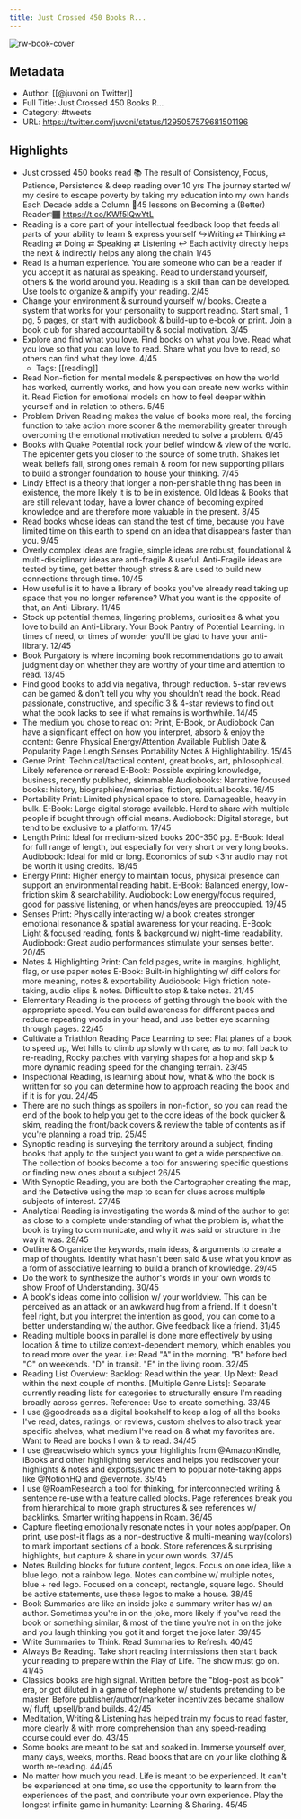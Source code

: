 ```yaml
---
title: Just Crossed 450 Books R...
---
```

![rw-book-cover](https://pbs.twimg.com/profile_images/1460290746691563520/vK3Tm9s1.jpg)

## Metadata
- Author: [[@juvoni on Twitter]]
- Full Title: Just Crossed 450 Books R...
- Category: #tweets
- URL: https://twitter.com/juvoni/status/1295057579681501196

## Highlights
- Just crossed 450 books read 📚
  The result of Consistency, Focus, Patience, Persistence & deep reading over 10 yrs
  The journey started w/ my desire to escape poverty by taking my education into my own hands
  Each Decade adds a Column
  🧵45 lessons on Becoming a (Better) Reader👇🏾 https://t.co/KWf5lQwYtL
- Reading is a core part of your intellectual feedback loop that feeds all parts of your ability to learn & express yourself
  ↪️Writing ⇄ Thinking ⇄ Reading ⇄ Doing ⇄ Speaking ⇄ Listening ↩
  Each activity directly helps the next & indirectly helps any along the chain 
  1/45
- Read is a human experience. You are someone who can be a reader if you accept it as natural as speaking. 
  Read to understand yourself, others & the world around you. 
  Reading is a skill than can be developed. Use tools to organize & amplify your reading. 
  2/45
- Change your environment & surround yourself w/ books. 
  Create a system that works for your personality to support reading. 
  Start small, 1 pg, 5 pages, or start with audiobook & build-up to e-book or print. Join a book club for shared accountability & social motivation. 
  3/45
- Explore and find what you love. Find books on what you love. Read what you love so that you can love to read. Share what you love to read, so others can find what they love.
  4/45
    - Tags: [[reading]] 
- Read Non-fiction for mental models & perspectives on how the world has worked, currently works, and how you can create new works within it.
  Read Fiction for emotional models on how to feel deeper within yourself and in relation to others. 
  5/45
- Problem Driven Reading makes the value of books more real, the forcing function to take action more sooner & the memorability greater through overcoming the emotional motivation needed to solve a problem.
  6/45
- Books with Quake Potential rock your belief window & view of the world. The epicenter gets you closer to the source of some truth. 
  Shakes let weak beliefs fall, strong ones remain & room for new supporting pillars to build a stronger foundation to house your thinking. 
  7/45
- Lindy Effect is a theory that longer a non-perishable thing has been in existence, the more likely it is to be in existence. 
  Old Ideas & Books that are still relevant today, have a lower chance of becoming expired knowledge and are therefore more valuable in the present.
  8/45
- Read books whose ideas can stand the test of time, because you have limited time on this earth to spend on an idea that disappears faster than you.
  9/45
- Overly complex ideas are fragile, simple ideas are robust, foundational & multi-disciplinary ideas are anti-fragile & useful. 
  Anti-Fragile ideas are tested by time, get better through stress & are used to build new connections through time.
  10/45
- How useful is it to have a library of books you've already read taking up space that you no longer reference? 
  What you want is the opposite of that, an Anti-Library.
  11/45
- Stock up potential themes, lingering problems, curiosities & what you love to build an Anti-Library.
  Your Book Pantry of Potential Learning. 
  In times of need, or times of wonder you'll be glad to have your anti-library.
  12/45
- Book Purgatory is where incoming book recommendations go to await judgment day on whether they are worthy of your time and attention to read.
  13/45
- Find good books to add via negativa, through reduction. 
  5-star reviews can be gamed & don't tell you why you shouldn't read the book.
  Read passionate, constructive, and specific 3 & 4-star reviews to find out what the book lacks to see if what remains is worthwhile.
  14/45
- The medium you chose to read on:
  Print, E-Book, or Audiobook 
  Can have a significant effect on how you interpret, absorb & enjoy the content:
  Genre
  Physical Energy/Attention Available
  Publish Date & Popularity
  Page Length
  Senses
  Portability
  Notes & Highlightability. 
  15/45
- Genre
  Print: Technical/tactical content, great books, art, philosophical. Likely reference or reread
  E-Book: Possible expiring knowledge, business, recently published, skimmable
  Audiobooks: Narrative focused books: history, biographies/memories, fiction, spiritual books.
  16/45
- Portability
  Print: Limited physical space to store. Damageable, heavy in bulk.
  E-Book: Large digital storage available. Hard to share with multiple people if bought through official means.
  Audiobook: Digital storage, but tend to be exclusive to a platform. 
  17/45
- Length
  Print: Ideal for medium-sized books 200-350 pg.
  E-Book: Ideal for full range of length, but especially for very short or very long books.
  Audiobook: Ideal for mid or long. Economics of sub <3hr audio may not be worth it using credits. 
  18/45
- Energy
  Print: Higher energy to maintain focus, physical presence can support an environmental reading habit. 
  E-Book: Balanced energy, low-friction skim & searchability.
  Audiobook: Low energy/focus required, good for passive listening, or when hands/eyes are preoccupied.
  19/45
- Senses
  Print: Physically interacting w/ a book creates stronger emotional resonance & spatial awareness for your reading. 
  E-Book: Light & focused reading, fonts & background w/ night-time readability.
  Audiobook: Great audio performances stimulate your senses better.
  20/45
- Notes & Highlighting
  Print: Can fold pages, write in margins, highlight, flag, or use paper notes
  E-Book: Built-in highlighting w/ diff colors for more meaning, notes & exportability
  Audiobook: High friction note-taking, audio clips & notes. Difficult to stop & take notes.
  21/45
- Elementary Reading is the process of getting through the book with the appropriate speed.
  You can build awareness for different paces and reduce repeating words in your head, and use better eye scanning through pages.
  22/45
- Cultivate a Triathlon Reading Pace
  Learning to see: 
  Flat planes of a book to speed up, 
  Wet hills to climb up slowly with care, as to not fall back to re-reading,
  Rocky patches with varying shapes for a hop and skip & more dynamic reading speed for the changing terrain.
  23/45
- Inspectional Reading, is learning about how, what & who the book is written for so you can determine how to approach reading the book and if it is for you.
  24/45
- There are no such things as spoilers in non-fiction, so you can read the end of the book to help you get to the core ideas of the book quicker & skim, reading the front/back covers & review the table of contents as if you're planning a road trip.
  25/45
- Synoptic reading is surveying the territory around a subject, finding books that apply to the subject you want to get a wide perspective on. The collection of books become a tool for answering specific questions or finding new ones about a subject
  26/45
- With Synoptic Reading, you are both the Cartographer creating the map, and the Detective using the map to scan for clues across multiple subjects of interest.
  27/45
- Analytical Reading is investigating the words & mind of the author to get as close to a complete understanding of what the problem is, what the book is trying to communicate, and why it was said or structure in the way it was.
  28/45
- Outline & Organize the keywords, main ideas, & arguments to create a map of thoughts. 
  Identify what hasn't been said & use what you know as a form of associative learning to build a branch of knowledge. 
  29/45
- Do the work to synthesize the author's words in your own words to show Proof of Understanding. 
  30/45
- A book's ideas come into collision w/ your worldview. This can be perceived as an attack or an awkward hug from a friend. 
  If it doesn't feel right, but you interpret the intention as good, you can come to a better understanding w/ the author. Give feedback like a friend.
  31/45
- Reading multiple books in parallel is done more effectively by using location & time to utilize context-dependent memory, which enables you to read more over the year. 
  i.e: Read "A" in the morning.
  "B" before bed.
  "C" on weekends.
  "D" in transit.
  "E" in the living room.
  32/45
- Reading List Overview:
  Backlog: Read within the year.
  Up Next: Read within the next couple of months.
  [Multiple Genre Lists]: Separate currently reading lists for categories to structurally ensure I'm reading broadly across genres.
  Reference: Use to create something. 
  33/45
- I use @goodreads as a digital bookshelf to keep a log of all the books I've read, dates, ratings, or reviews, custom shelves to also track year specific shelves, what medium I've read on & what my favorites are. Want to Read are books I own & to read.
  34/45
- I use @readwiseio which syncs your highlights from @AmazonKindle, iBooks and other highlighting services and helps you rediscover your highlights & notes and exports/sync them to popular note-taking apps like @NotionHQ and @evernote. 
  35/45
- I use @RoamResearch a tool for thinking, for interconnected writing & sentence re-use with a feature called blocks. Page references break you from hierarchical to more graph structures & see references w/ backlinks. 
  Smarter writing happens in Roam.
  36/45
- Capture fleeting emotionally resonate notes in your notes app/paper.
  On print, use post-it flags as a non-destructive & multi-meaning way(colors) to mark important sections of a book. 
  Store references & surprising highlights, but capture & share in your own words. 
  37/45
- Notes
  Building blocks for future content, legos. 
  Focus on one idea, like a blue lego, not a rainbow lego. 
  Notes can combine w/ multiple notes, blue + red lego.
  Focused on a concept, rectangle, square lego. 
  Should be active statements, use these legos to make a house.
  38/45
- Book Summaries are like an inside joke a summary writer has w/ an author. Sometimes you're in on the joke, more likely if you've read the book or something similar, & most of the time you're not in on the joke and you laugh thinking you got it and forget the joke later.
  39/45
- Write Summaries to Think. Read Summaries to Refresh.
  40/45
- Always Be Reading. 
  Take short reading intermissions then start back your reading to prepare within the Play of Life. The show must go on.
  41/45
- Classics books are high signal. Written before the "blog-post as book" era, or got diluted in a game of telephone w/ students pretending to be master. 
  Before publisher/author/marketer incentivizes became shallow w/ fluff, upsell/brand builds.
  42/45
- Meditation, Writing & Listening has helped train my focus to read faster, more clearly & with more comprehension than any speed-reading course could ever do.
  43/45
- Some books are meant to be sat and soaked in. Immerse yourself over, many days, weeks, months.
  Read books that are on your like clothing & worth re-reading.
  44/45
- No matter how much you read. 
  Life is meant to be experienced. 
  It can't be experienced at one time, so use the opportunity to learn from the experiences of the past, and contribute your own experience. 
  Play the longest infinite game in humanity: Learning & Sharing.
  45/45

